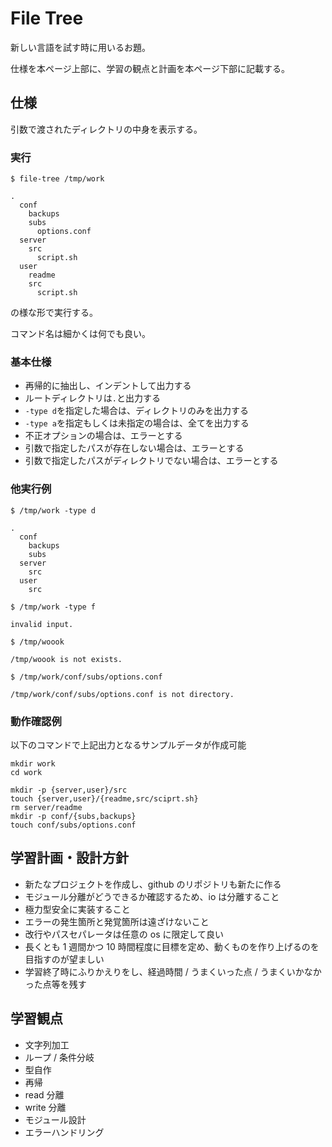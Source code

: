 # File Tree
新しい言語を試す時に用いるお題。

仕様を本ページ上部に、学習の観点と計画を本ページ下部に記載する。

## 仕様
引数で渡されたディレクトリの中身を表示する。

### 実行
```
$ file-tree /tmp/work

.
  conf
    backups
    subs
      options.conf
  server
    src
      script.sh
  user
    readme
    src
      script.sh
```

の様な形で実行する。

コマンド名は細かくは何でも良い。

### 基本仕様
+ 再帰的に抽出し、インデントして出力する
+ ルートディレクトリは`.`と出力する
+ `-type d`を指定した場合は、ディレクトリのみを出力する
+ `-type a`を指定もしくは未指定の場合は、全てを出力する
+ 不正オプションの場合は、エラーとする
+ 引数で指定したパスが存在しない場合は、エラーとする
+ 引数で指定したパスがディレクトリでない場合は、エラーとする

### 他実行例
```
$ /tmp/work -type d

.
  conf
    backups
    subs
  server
    src
  user
    src
```

```
$ /tmp/work -type f

invalid input.
```

```
$ /tmp/woook

/tmp/woook is not exists.
```

```
$ /tmp/work/conf/subs/options.conf

/tmp/work/conf/subs/options.conf is not directory.
```

### 動作確認例
以下のコマンドで上記出力となるサンプルデータが作成可能

```
mkdir work
cd work

mkdir -p {server,user}/src
touch {server,user}/{readme,src/sciprt.sh}
rm server/readme
mkdir -p conf/{subs,backups}
touch conf/subs/options.conf
```

## 学習計画・設計方針
+ 新たなプロジェクトを作成し、github のリポジトリも新たに作る
+ モジュール分離がどうできるか確認するため、io は分離すること
+ 極力型安全に実装すること
+ エラーの発生箇所と発覚箇所は遠ざけないこと
+ 改行やパスセパレータは任意の os に限定して良い
+ 長くとも 1 週間かつ 10 時間程度に目標を定め、動くものを作り上げるのを目指すのが望ましい
+ 学習終了時にふりかえりをし、経過時間 / うまくいった点 / うまくいかなかった点等を残す

## 学習観点
+ 文字列加工
+ ループ / 条件分岐
+ 型自作
+ 再帰
+ read 分離
+ write 分離
+ モジュール設計
+ エラーハンドリング


